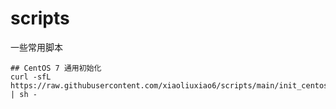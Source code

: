 # scripts

一些常用脚本

```
## CentOS 7 通用初始化
curl -sfL https://raw.githubusercontent.com/xiaoliuxiao6/scripts/main/init_centos7.sh | sh -
```
